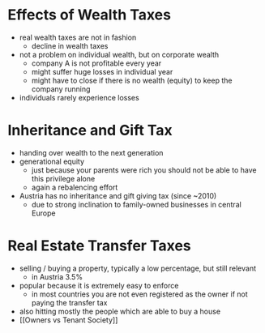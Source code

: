# Effects of Wealth Taxes
- real wealth taxes are not in fashion
	- decline in wealth taxes
- not a problem on individual wealth, but on corporate wealth
	- company A is not profitable every year
	- might suffer huge losses in individual year
	- might have to close if there is no wealth (equity) to keep the company running
- individuals rarely experience losses

# Inheritance and Gift Tax
- handing over wealth to the next generation
- generational equity
	- just because your parents were rich you should not be able to have this privilege alone
	- again a rebalencing effort
- Austria has no inheritance and gift giving tax (since ~2010)
	- due to strong inclination to family-owned businesses in central Europe

# Real Estate Transfer Taxes
- selling / buying a property, typically a low percentage, but still relevant
	- in Austria 3.5% 
- popular because it is extremely easy to enforce
	- in most countries you are not even registered as the owner if not paying the transfer tax
- also hitting mostly the people which are able to buy a house
- [[Owners vs Tenant Society]]
